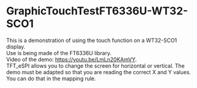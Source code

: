 # GraphicTouchTestFT6336U-WT32-SCO1
This is a demonstration of using the touch function on a WT32-SCO1 display.  
Use is being made of the FT6336U library.  
Video of the demo: https://youtu.be/LmLn20KAmVY.   
TFT_eSPI allows you to change the screen for horizontal or vertical.
The demo must be adapted so that you are reading the correct X and Y values.   
You can do that in the mapping rule. 

